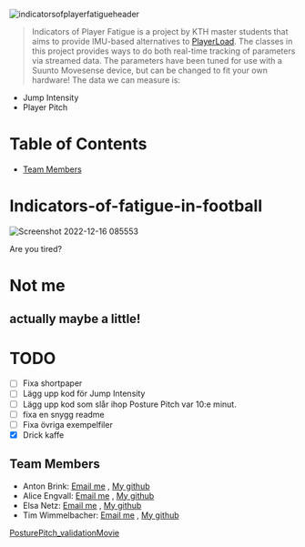![indicatorsofplayerfatigueheader](https://user-images.githubusercontent.com/77839398/208069033-e1e0f0f2-be2e-4247-ad3f-7616db6eb188.png)
> Indicators of Player Fatigue is a project by KTH master students that aims to provide IMU-based alternatives to [PlayerLoad](https://support.catapultsports.com/hc/en-us/articles/360000510795-What-is-Player-Load-).
> The classes in this project provides ways to do both real-time tracking of parameters via streamed data.
> The parameters have been tuned for use with a Suunto Movesense device, but can be changed to fit your own hardware!
> The data we can measure is:

* Jump Intensity
* Player Pitch

# Table of Contents
* [Team Members](https://github.com/AntonBrinkCodes/Indicators-of-fatigue-in-football#team-members)
# Indicators-of-fatigue-in-football

![Screenshot 2022-12-16 085553](https://user-images.githubusercontent.com/77839398/208050666-c73aca96-0b99-4d21-a266-d104644e3829.png)

Are you tired?
# Not me
## actually maybe a little!

# TODO
- [ ] Fixa shortpaper
- [ ] Lägg upp kod för Jump Intensity
- [ ] Lägg upp kod som slår ihop Posture Pitch var 10:e minut.
- [ ] fixa en snygg readme
- [ ] Fixa övriga exempelfiler
- [x] Drick kaffe

## Team Members
* Anton Brink:  [Email me](antonbri@kth.se) , [My github](https://github.com/AntonBrinkCodes/)
* Alice Engvall:  [Email me](@kth.se) , [My github](https://github.com//)
* Elsa Netz:  [Email me](@kth.se) , [My github](https://github.com//)
* Tim Wimmelbacher: [Email me](@kth.se) , [My github](https://github.com//)

[PosturePitch_validationMovie](https://user-images.githubusercontent.com/77839398/207816735-72cb9726-2ea1-4f70-a782-3faa92263c2d.gif)
